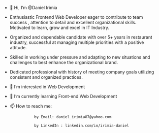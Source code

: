 - 👋 Hi, I’m @Daniel Irimia

- Enthusiastic Frontend Web Developer eager to contribute to team success , attention to detail and excellent organizational skills. Motivated to learn, grow and excel in IT Industry.
- Organized and dependable candidate with over 5+ years in restaurant industry, successful at managing multiple priorities with a positive attitude.
- Skilled in working under pressure and adapting to new situations and challenges to best enhance the organizational brand.
- Dedicated professional with history of meeting company goals utilizing consistent and organized practices.
- 👀 I’m interested in Web Development
- 🌱 I’m currently learning Front-end Web Development 
- 📫 How to reach me:

                 by Email: daniel_irimia87@yahoo.com  
                 
                 by LinkedIn : linkedin.com/in/irimia-daniel

<!---
Daniel Irimia is a ✨ special ✨ repository because its `README.md` (this file) appears on your GitHub profile.
You can click the Preview link to take a look at your changes.
--->
